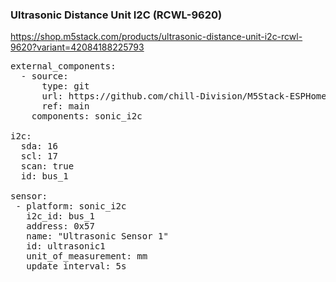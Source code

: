 ### Ultrasonic Distance Unit I2C (RCWL-9620)

https://shop.m5stack.com/products/ultrasonic-distance-unit-i2c-rcwl-9620?variant=42084188225793

<pre>
external_components:
  - source:
      type: git
      url: https://github.com/chill-Division/M5Stack-ESPHome/
      ref: main
    components: sonic_i2c

i2c:
  sda: 16
  scl: 17
  scan: true
  id: bus_1

sensor:
 - platform: sonic_i2c
   i2c_id: bus_1
   address: 0x57
   name: "Ultrasonic Sensor 1"
   id: ultrasonic1
   unit_of_measurement: mm
   update_interval: 5s
</pre>

